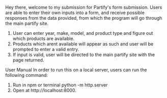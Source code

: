 Hey there, welcome to my submission for Partify's form submission. Users are able to enter their own inputs into a form, and receive possible responses from the data provided, from which the program will go through the main partify site.
1. User can enter year, make, model, and product type and figure out which products are available.
2. Products which arent available will appear as such and user will be prompted to enter a valid entry.
3. If input is valid, user will be directed to the main partify site with the page returned.




User Manual 
In order to run this on a local server, users can run the following command:
1. Run in npm or terminal python -m http.server
2. Open at http://localhost:8000.
